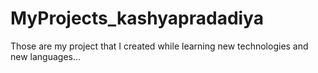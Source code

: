 # MyProjects_kashyapradadiya
Those are my project that I created while learning new technologies and new languages...
